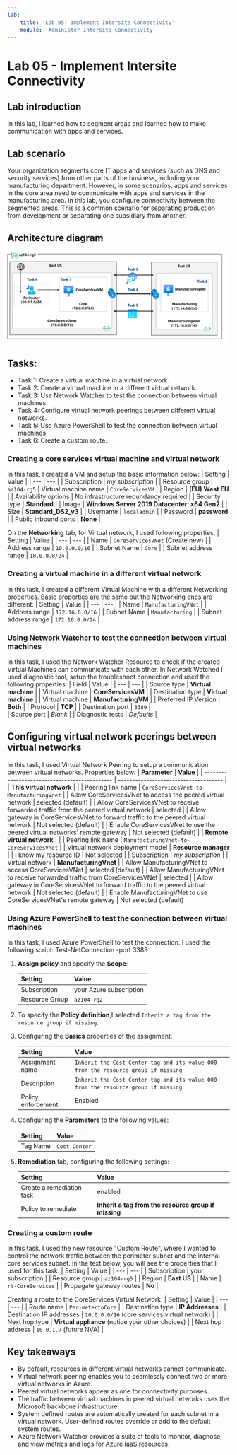 ```yaml
---
lab:
    title: 'Lab 05: Implement Intersite Connectivity'
    module: 'Administer Intersite Connectivity'
---
```



# Lab 05 - Implement Intersite Connectivity

## Lab introduction

In this lab, I learned how to segment areas and learned how to make communication with apps and services.

## Lab scenario

Your organization segments core IT apps and services (such as DNS and security services) from other parts of the business, including your manufacturing department. However, in some scenarios, apps and services in the core area need to communicate with apps and services in the manufacturing area. In this lab, you configure connectivity between the segmented areas. This is a common scenario for separating production from development or separating one subsidiary from another.

## Architecture diagram
![Diagram of the lab 02 architecture.](../AdminLabs/Media/az104-lab05-architecture.png)

## Tasks:

+ Task 1: Create a virtual machine in a virtual network.
+ Task 2: Create a virtual machine in a different virtual network.
+ Task 3: Use Network Watcher to test the connection between virtual machines. 
+ Task 4: Configure virtual network peerings between different virtual networks.
+ Task 5: Use Azure PowerShell to test the connection between virtual machines.
+ Task 6: Create a custom route. 
   
### Creating a core services virtual machine and virtual network

In this task, I created a VM and setup the basic information below:
    | Setting | Value | 
    | --- | --- |
    | Subscription |  *my subscription* |
    | Resource group |  `az104-rg5` 
    | Virtual machine name |   `CoreServicesVM` |
    | Region | **(EU) West EU** |
    | Availability options | No infrastructure redundancy required |
    | Security type | **Standard** |
    | Image | **Windows Server 2019 Datacenter: x64 Gen2** |
    | Size | **Standard_DS2_v3** |
    | Username | `localadmin` | 
    | Password | **password** |
    | Public inbound ports | **None** |

On the **Networking** tab, for Virtual network, I used following properties.
    | Setting | Value | 
    | --- | --- |
    | Name | `CoreServicesVNet` (Create new) |
    | Address range | `10.0.0.0/16`  |
    | Subnet Name | `Core` | 
    | Subnet address range | `10.0.0.0/24` |

### Creating a virtual machine in a different virtual network

In this task, I created a different Virtual Machine with a different Networking properties.
Basic properties are the same but the Networking ones are different:
    | Setting | Value | 
    | --- | --- |
    | Name | `ManufacturingVNet` |
    | Address range | `172.16.0.0/16`  |
    | Subnet Name | `Manufacturing` |
    | Subnet address range | `172.16.0.0/24` |

### Using Network Watcher to test the connection between virtual machines 

In this task, I used the Network Watcher Resource to check if the created Virtual Machines can communicate with each other.
In Network Watched I used diagnostic tool, setup the troubleshoot connection and used the following properties:
    | Field | Value | 
    | --- | --- |
    | Source type           | **Virtual machine**   |
    | Virtual machine       | **CoreServicesVM**    | 
    | Destination type      | **Virtual machine**   |
    | Virtual machine       | **ManufacturingVM**   | 
    | Preferred IP Version  | **Both**              | 
    | Protocol              | **TCP**               |
    | Destination port      | `3389`                |  
    | Source port           | *Blank*         |
    | Diagnostic tests      | *Defaults*      |

## Configuring virtual network peerings between virtual networks
In this task, I used Virtual Network Peering to setup a communication between vritual networks.
Properties below:
| **Parameter**                                    | **Value**                             |
| --------------------------------------------- | ------------------------------------- |
| **This virtual network**                                       |                                       |
| Peering link name                             | `CoreServicesVnet-to-ManufacturingVnet` |
| Allow CoreServicesVNet to access the peered virtual network            | selected (default)                       |
| Allow CoreServicesVNet to receive forwarded traffic from the peered virtual network | selected                       |
| Allow gateway in CoreServicesVNet to forward traffic to the peered virtual network | Not selected (default) |
| Enable CoreServicesVNet to use the peered virtual networks' remote gateway       | Not selected (default)                        |
| **Remote virtual network**                                   |                                       |
| Peering link name                             | `ManufacturingVnet-to-CoreServicesVnet` |
| Virtual network deployment model              | **Resource manager**                      |
| I know my resource ID                         | Not selected                          |
| Subscription                                  | *my subscription*    |
| Virtual network                               | **ManufacturingVnet**                     |
| Allow ManufacturingVNet to access CoreServicesVNet  | selected (default)                       |
| Allow ManufacturingVNet to receive forwarded traffic from CoreServicesVNet | selected                        |
| Allow gateway in CoreServicesVNet to forward traffic to the peered virtual network | Not selected (default) |
| Enable ManufacturingVNet to use CoreServicesVNet's remote gateway       | Not selected (default)          

### Using Azure PowerShell to test the connection between virtual machines

In this task, I used Azure PowerShell to test the connection.
I used the following script: Test-NetConnection <CoreServicesVM private IP address> -port 3389


1. **Assign policy** and specify the **Scope**:

    | Setting | Value |
    | --- | --- |
    | Subscription | your Azure subscription |
    | Resource Group | `az104-rg2` |

1. To specify the **Policy definition**,I selected `Inherit a tag from the resource group if missing`.

1. Configuring the **Basics** properties of the assignment.

    | Setting | Value |
    | --- | --- |
    | Assignment name | `Inherit the Cost Center tag and its value 000 from the resource group if missing` |
    | Description | `Inherit the Cost Center tag and its value 000 from the resource group if missing` |
    | Policy enforcement | Enabled |

1. Configuring the **Parameters** to the following values:

    | Setting | Value |
    | --- | --- |
    | Tag Name | `Cost Center` |

1. **Remediation** tab, configuring the following settings:

    | Setting | Value |
    | --- | --- |
    | Create a remediation task | enabled |
    | Policy to remediate | **Inherit a tag from the resource group if missing** |

### Creating a custom route 

In this task, I used the new resource "Custom Route", where I wanted to control the network traffic between the perimeter subnet and the internal core services subnet.
In the text below, you will see the properties that I used for this task.
    | Setting | Value | 
    | --- | --- |
    | Subscription | your subscription |
    | Resource group | `az104-rg5`  |
    | Region | **East US** |
    | Name | `rt-CoreServices` |
    | Propagate gateway routes | **No** |

Creating a route to the CoreServices Virtual Network.
    | Setting | Value | 
    | --- | --- |
    | Route name | `PerimetertoCore` |
    | Destination type | **IP Addresses** |
    | Destination IP addresses | `10.0.0.0/16` (core services virtual network) |
    | Next hop type | **Virtual appliance** (notice your other choices) |
    | Next hop address | `10.0.1.7` (future NVA) |

## Key takeaways

+ By default, resources in different virtual networks cannot communicate.
+ Virtual network peering enables you to seamlessly connect two or more virtual networks in Azure.
+ Peered virtual networks appear as one for connectivity purposes.
+ The traffic between virtual machines in peered virtual networks uses the Microsoft backbone infrastructure.
+ System defined routes are automatically created for each subnet in a virtual network. User-defined routes override or add to the default system routes.
+ Azure Network Watcher provides a suite of tools to monitor, diagnose, and view metrics and logs for Azure IaaS resources. 
